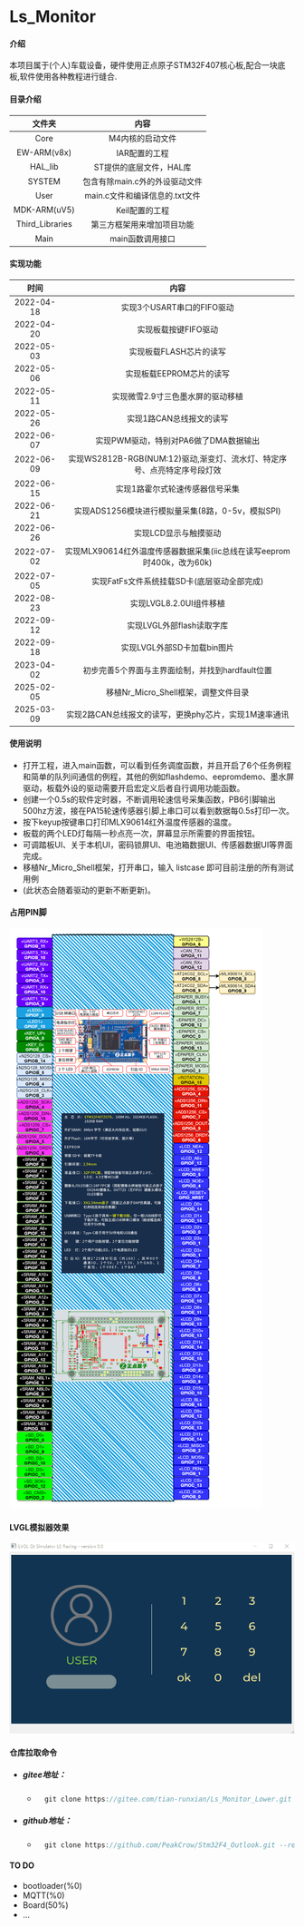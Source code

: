 # Ls_Monitor

#### 介绍
本项目属于(个人)车载设备，硬件使用正点原子STM32F407核心板,配合一块底板,软件使用各种教程进行缝合.

#### 目录介绍
|     文件夹      |              内容              |
| :-------------: | :----------------------------: |
|      Core       |        M4内核的启动文件        |
|   EW-ARM(v8x)   |         IAR配置的工程          |
|     HAL_lib     |    ST提供的底层文件，HAL库     |
|     SYSTEM      | 包含有除main.c外的外设驱动文件 |
|      User       | main.c文件和编译信息的.txt文件 |
|  MDK-ARM(uV5)   |         Keil配置的工程         |
| Third_Libraries |   第三方框架用来增加项目功能   |
|      Main       |        main函数调用接口        |

#### 实现功能

|    时间    |                             内容                             |
| :--------: | :----------------------------------------------------------: |
| 2022-04-18 |                  实现3个USART串口的FIFO驱动                  |
| 2022-04-20 |                     实现板载按键FIFO驱动                     |
| 2022-05-03 |                   实现板载FLASH芯片的读写                    |
| 2022-05-06 |                   实现板载EEPROM芯片的读写                   |
| 2022-05-11 |              实现微雪2.9寸三色墨水屏的驱动移植               |
| 2022-05-26 |                   实现1路CAN总线报文的读写                   |
| 2022-06-07 |            实现PWM驱动，特别对PA6做了DMA数据输出             |
| 2022-06-09 | 实现WS2812B-RGB(NUM:12)驱动,渐变灯、流水灯、特定序号、点亮特定序号段灯效 |
| 2022-06-15 |               实现1路霍尔式轮速传感器信号采集                |
| 2022-06-21 |      实现ADS1256模块进行模拟量采集(8路，0-5v，模拟SPI)       |
| 2022-06-26 |                    实现LCD显示与触摸驱动                     |
| 2022-07-02 | 实现MLX90614红外温度传感器数据采集(iic总线在读写eeprom时400k，改为60k) |
| 2022-07-05 |         实现FatFs文件系统挂载SD卡(底层驱动全部完成)          |
| 2022-08-23 |                   实现LVGL8.2.0UI组件移植                    |
| 2022-09-12 |                  实现LVGL外部flash读取字库                   |
| 2022-09-18 |                 实现LVGL外部SD卡加载bin图片                  |
| 2023-04-02 |       初步完善5个界面与主界面绘制，并找到hardfault位置       |
| 2025-02-05 |             移植Nr_Micro_Shell框架，调整文件目录             |
| 2025-03-09 |    实现2路CAN总线报文的读写，更换phy芯片，实现1M速率通讯     |

#### 使用说明
- 打开工程，进入main函数，可以看到任务调度函数，并且开启了6个任务例程和简单的队列间通信的例程，其他的例如flashdemo、eepromdemo、墨水屏驱动，板载外设的驱动需要开启宏定义后者自行调用功能函数。
- 创建一个0.5s的软件定时器，不断调用轮速信号采集函数，PB6引脚输出500hz方波，接在PA15轮速传感器引脚上串口可以看到数据每0.5s打印一次。
- 按下keyup按键串口打印MLX90614红外温度传感器的温度。
- 板载的两个LED灯每隔一秒点亮一次，屏幕显示所需要的界面按钮。
- 可调踏板UI、关于本机UI，密码锁屏UI、电池箱数据UI、传感器数据UI等界面完成。
- 移植Nr_Micro_Shell框架，打开串口，输入 listcase 即可目前注册的所有测试用例
- (此状态会随着驱动的更新不断更新)。

#### 占用PIN脚
![输入图片说明](LVGL_Monitor/Doc/images/%E5%B7%B2%E9%85%8D%E7%BD%AEPIN.png)
####  **LVGL模拟器效果** 
![输入图片说明](LVGL_Monitor/Doc/GIF/TFT%20Simulator.gif)

#### 仓库拉取命令

- ##### gitee地址：

    - ```c
        git clone https://gitee.com/tian-runxian/Ls_Monitor_Lower.git --recurse-submodules
        ```

- ##### github地址：

    - ```c
        git clone https://github.com/PeakCrow/Stm32F4_Outlook.git --recurse-submodules
        ```

    

#### TO DO

- bootloader(%0)
- MQTT(%0)
- Board(50%)
- ...
